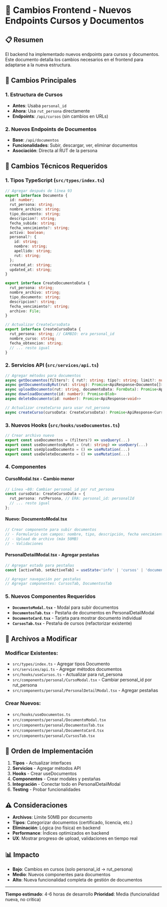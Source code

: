 # 🔄 Cambios Frontend - Nuevos Endpoints Cursos y Documentos

## 📋 Resumen
El backend ha implementado nuevos endpoints para cursos y documentos. Este documento detalla los cambios necesarios en el frontend para adaptarse a la nueva estructura.

## 🎯 Cambios Principales

### 1. **Estructura de Cursos**
- **Antes**: Usaba `personal_id` 
- **Ahora**: Usa `rut_persona` directamente
- **Endpoints**: `/api/cursos` (sin cambios en URLs)

### 2. **Nuevos Endpoints de Documentos**
- **Base**: `/api/documentos`
- **Funcionalidades**: Subir, descargar, ver, eliminar documentos
- **Asociación**: Directa al RUT de la persona

## 🔧 Cambios Técnicos Requeridos

### **1. Tipos TypeScript** (`src/types/index.ts`)

```typescript
// Agregar después de línea 93
export interface Documento {
  id: number;
  rut_persona: string;
  nombre_archivo: string;
  tipo_documento: string;
  descripcion?: string;
  fecha_subida: string;
  fecha_vencimiento?: string;
  activo: boolean;
  personal?: {
    id: string;
    nombre: string;
    apellido: string;
    rut: string;
  };
  created_at: string;
  updated_at: string;
}

export interface CreateDocumentoData {
  rut_persona: string;
  nombre_archivo: string;
  tipo_documento: string;
  descripcion?: string;
  fecha_vencimiento?: string;
  archivo: File;
}

// Actualizar CreateCursoData
export interface CreateCursoData {
  rut_persona: string; // CAMBIO: era personal_id
  nombre_curso: string;
  fecha_obtencion: string;
  // ... resto igual
}
```

### **2. Servicios API** (`src/services/api.ts`)

```typescript
// Agregar métodos para documentos
async getDocumentos(filters?: { rut?: string; tipo?: string; limit?: number; offset?: number }): Promise<ApiResponse<Documento[]>>
async getDocumentosByRut(rut: string): Promise<ApiResponse<Documento[]>>
async uploadDocumento(rut: string, documentoData: FormData): Promise<ApiResponse<Documento>>
async downloadDocumento(id: number): Promise<Blob>
async deleteDocumento(id: number): Promise<ApiResponse<void>>

// Actualizar createCurso para usar rut_persona
async createCurso(cursoData: CreateCursoData): Promise<ApiResponse<Curso>>
```

### **3. Nuevos Hooks** (`src/hooks/useDocumentos.ts`)

```typescript
// Crear archivo nuevo
export const useDocumentos = (filters?) => useQuery(...)
export const useDocumentosByRut = (rut: string) => useQuery(...)
export const useUploadDocumento = () => useMutation(...)
export const useDeleteDocumento = () => useMutation(...)
```

### **4. Componentes**

#### **CursoModal.tsx** - Cambio menor
```typescript
// Línea ~80: Cambiar personal_id por rut_persona
const cursoData: CreateCursoData = {
  rut_persona: rutPersona, // ERA: personal_id: personalId
  // ... resto igual
};
```

#### **Nuevo: DocumentoModal.tsx**
```typescript
// Crear componente para subir documentos
// - Formulario con campos: nombre, tipo, descripción, fecha vencimiento
// - Upload de archivo (máx 50MB)
// - Validaciones
```

#### **PersonalDetailModal.tsx** - Agregar pestañas
```typescript
// Agregar estado para pestañas
const [activeTab, setActiveTab] = useState<'info' | 'cursos' | 'documentos'>('info');

// Agregar navegación por pestañas
// Agregar componentes: CursosTab, DocumentosTab
```

### **5. Nuevos Componentes Requeridos**

- **`DocumentoModal.tsx`** - Modal para subir documentos
- **`DocumentosTab.tsx`** - Pestaña de documentos en PersonalDetailModal
- **`DocumentoCard.tsx`** - Tarjeta para mostrar documento individual
- **`CursosTab.tsx`** - Pestaña de cursos (refactorizar existente)

## 📁 Archivos a Modificar

### **Modificar Existentes:**
- `src/types/index.ts` - Agregar tipos Documento
- `src/services/api.ts` - Agregar métodos documentos
- `src/hooks/useCursos.ts` - Actualizar para rut_persona
- `src/components/personal/CursoModal.tsx` - Cambiar personal_id por rut_persona
- `src/components/personal/PersonalDetailModal.tsx` - Agregar pestañas

### **Crear Nuevos:**
- `src/hooks/useDocumentos.ts`
- `src/components/personal/DocumentoModal.tsx`
- `src/components/personal/DocumentosTab.tsx`
- `src/components/personal/DocumentoCard.tsx`
- `src/components/personal/CursosTab.tsx`

## 🚀 Orden de Implementación

1. **Tipos** - Actualizar interfaces
2. **Servicios** - Agregar métodos API
3. **Hooks** - Crear useDocumentos
4. **Componentes** - Crear modales y pestañas
5. **Integración** - Conectar todo en PersonalDetailModal
6. **Testing** - Probar funcionalidades

## ⚠️ Consideraciones

- **Archivos**: Límite 50MB por documento
- **Tipos**: Categorizar documentos (certificado, licencia, etc.)
- **Eliminación**: Lógica (no física) en backend
- **Performance**: Índices optimizados en backend
- **UX**: Mostrar progreso de upload, validaciones en tiempo real

## 📊 Impacto

- **Bajo**: Cambios en cursos (solo personal_id → rut_persona)
- **Medio**: Nuevos componentes para documentos
- **Alto**: Nueva funcionalidad completa de gestión de documentos

---

**Tiempo estimado**: 4-6 horas de desarrollo
**Prioridad**: Media (funcionalidad nueva, no crítica)
